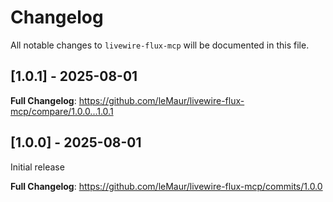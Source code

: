 # Changelog

All notable changes to `livewire-flux-mcp` will be documented in this file.

## [1.0.1] - 2025-08-01

**Full Changelog**: https://github.com/leMaur/livewire-flux-mcp/compare/1.0.0...1.0.1

## [1.0.0] - 2025-08-01

Initial release

**Full Changelog**: https://github.com/leMaur/livewire-flux-mcp/commits/1.0.0

